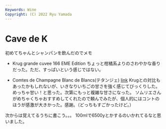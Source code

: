 ```yaml
---
Keywords: Wine
Copyright: (C) 2022 Ryu Yamada
---
```



# Cave de K

初めてちゃんとシャンパンを飲んだのでメモ

- Krug grande cuvee 166 EME Edition
ちょっと柑橘系よりのさわやかな香りだった。ただ、すっぱいという感じではない。


- Comtes de Champagne Blanc de Blancs(テタンジェ) [link](https://www.sapporobeer.jp/wine/taittinger/lineup.html)
Krugとの対比もあったかもしれないが、いきなりいちごの甘さを強く感じてびっくりした。めっちゃ甘い！と思った。次第にもっと複雑な甘さになった。
ソムリエさんがめちゃくちゃおすすめしてくれたので頼んでみたが、個人的にはコントのほうが感激が大きかった。感謝。（どっちもすごかったけど。）

次からは覚えてるうちに書こう。。。
100mlで6500yとかするのいかれてるなと思いました。
